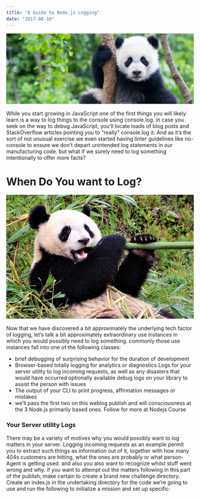 ```yaml
---
title: "A Guide to Node.js Logging"
date: "2017-08-10"
---
```



<img src="./image-1.jpg"/>


While you start growing in JavaScript one of the first things you will likely learn is a way to log things to the console using console.log. in case you seek on the way to debug JavaScript, you’ll locate loads of blog posts and StackOverflow articles pointing you to “really” console.log it. And as it’s the sort of not unusual exercise we even started having linter guidelines like no-console to ensure we don’t depart unintended log statements in our manufacturing code. but what if we surely need to log something intentionally to offer more facts?

# When Do You want to Log?

<img src="./image-2.jpg">

Now that we have discovered a bit approximately the underlying tech factor of logging, let’s talk a bit approximately extraordinary use instances in which you would possibly need to log something. commonly those use instances fall into one of the following classes:
- brief debugging of surprising behavior for the duration of development
- Browser-based totally logging for analytics or diagnostics
Logs for your server utility to log incoming requests, as well as any disasters that would have occurred
optionally available debug logs on your library to assist the person with issues
- The output of your CLI to print progress, affirmation messages or mistakes
- we’ll pass the first two on this weblog publish and will consciousness at the 3 Node.js primarily based ones. Follow for more at Nodejs Course


### Your Server utility Logs

There may be a variety of motives why you would possibly want to log matters in your server. Logging incoming requests as an example permit you to extract such things as information out of it, together with how many 404s customers are hitting, what the ones are probably or what person-Agent is getting used. and also you also want to recognize whilst stuff went wrong and why.
if you want to attempt out the matters following in this part of the publish, make certain to create a brand new challenge directory. Create an index.js in the undertaking directory for the code we’re going to use and run the following to initialize a mission and set up specific:
